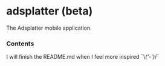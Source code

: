 # adsplatter (beta)

The Adsplatter mobile application.

### Contents

I will finish the README.md when I feel more inspired ¯\\_('-`)_/¯